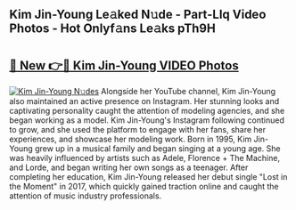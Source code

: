 ## Kim Jin-Young Le𝚊ked N𝚞de - Part-LIq Video Photos - Hot Onlyf𝚊ns Le𝚊ks pTh9H

# <h2><a href="http://ab24666.deff.icu/?id=Kim+Jin-Young">🔗 New 👉🔴 Kim Jin-Young VIDEO Photos</a></h2>

[![Kim Jin-Young N𝚞des](https://i.imgur.com/rIISA9y.gif)](http://ab24666.deff.icu/?id=Kim+Jin-Young)
Alongside her YouTube channel, Kim Jin-Young also maintained an active presence on Instagram. Her stunning looks and captivating personality caught the attention of modeling agencies, and she began working as a model. Kim Jin-Young's Instagram following continued to grow, and she used the platform to engage with her fans, share her experiences, and showcase her modeling work. Born in 1995, Kim Jin-Young grew up in a musical family and began singing at a young age. She was heavily influenced by artists such as Adele, Florence + The Machine, and Lorde, and began writing her own songs as a teenager. After completing her education, Kim Jin-Young released her debut single "Lost in the Moment" in 2017, which quickly gained traction online and caught the attention of music industry professionals.
